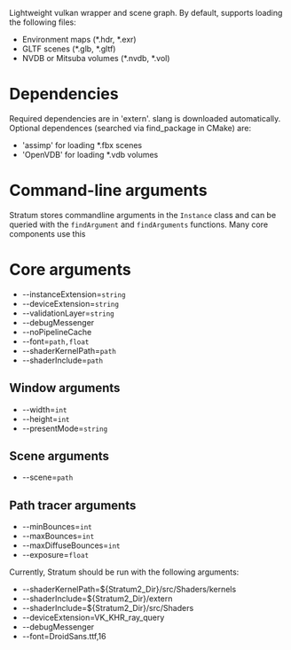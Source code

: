 Lightweight vulkan wrapper and scene graph. By default, supports loading the following files:
* Environment maps (\*.hdr, \*.exr)
* GLTF scenes (\*.glb, \*.gltf)
* NVDB or Mitsuba volumes (\*.nvdb, \*.vol)

# Dependencies
Required dependencies are in 'extern'. slang is downloaded automatically. Optional dependences (searched via find_package in CMake) are:
- 'assimp' for loading \*.fbx scenes
- 'OpenVDB' for loading \*.vdb volumes

# Command-line arguments
Stratum stores commandline arguments in the `Instance` class and can be queried with the `findArgument` and `findArguments` functions. Many core components use this

# Core arguments
* --instanceExtension=`string`
* --deviceExtension=`string`
* --validationLayer=`string`
* --debugMessenger
* --noPipelineCache
* --font=`path,float`
* --shaderKernelPath=`path`
* --shaderInclude=`path`
## Window arguments
* --width=`int`
* --height=`int`
* --presentMode=`string`
## Scene arguments
* --scene=`path`

## Path tracer arguments
* --minBounces=`int`
* --maxBounces=`int`
* --maxDiffuseBounces=`int`
* --exposure=`float`

Currently, Stratum should be run with the following arguments:
* --shaderKernelPath=${Stratum2_Dir}/src/Shaders/kernels
* --shaderInclude=${Stratum2_Dir}/extern
* --shaderInclude=${Stratum2_Dir}/src/Shaders
* --deviceExtension=VK_KHR_ray_query
* --debugMessenger
* --font=DroidSans.ttf,16